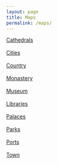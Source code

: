 ```yaml
---
layout: page
title: Maps
permalink: /maps/
---
```



<a href="https://maps.app.goo.gl/RPy3fAE53ir1ujUp6">Cathedrals</a>
<br>
<br>
<a href="https://maps.app.goo.gl/1SwPxi4Pft6vchkK7">Cities</a>
<br>
<br>
<a href="https://maps.app.goo.gl/kcDg2dd7M5DYeXLh7">Country</a>
<br>
<br>
<a href="https://maps.app.goo.gl/YaWfD3ZCuHdiEUan7">Monastery</a> 
<br>
<br>
<a href="https://maps.app.goo.gl/MyE5TMgAhuESw2vb9">Museum</a> 
<br>
<br>
<a href="https://maps.app.goo.gl/nBwt1AjNw463UcGa7">Libraries</a> 
<br>
<br>
<a href="https://maps.app.goo.gl/vKPzQCR1pr2CagwS8">Palaces</a> 
<br>
<br>
<a href="https://maps.app.goo.gl/RPy3fAE53ir1ujUp6">Parks</a> 
<br>
<br>
<a href="https://maps.app.goo.gl/rpbCdxqPyiw1w3L68">Ports</a>
<br>
<br>
<a href="https://maps.app.goo.gl/oyWdvnUc5n51JU4B9">Town</a>
<br>
<br>




